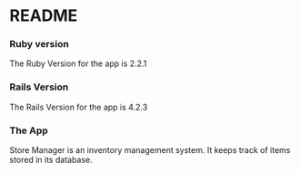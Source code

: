 # README

### Ruby version
The Ruby Version for the app is 2.2.1

### Rails Version
The Rails Version for the app is 4.2.3

### The App
Store Manager is an inventory management system. It keeps track of items stored in its database.
